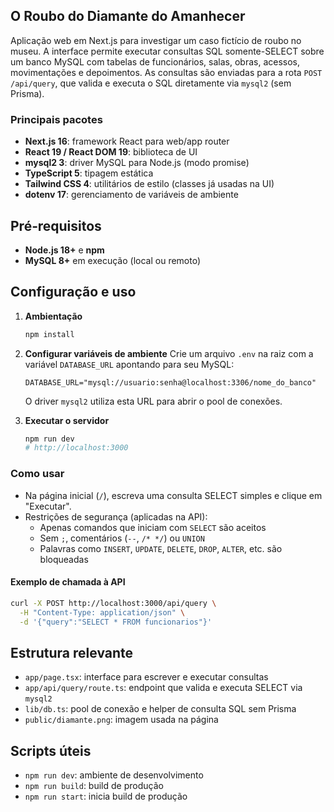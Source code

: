 ## O Roubo do Diamante do Amanhecer

Aplicação web em Next.js para investigar um caso fictício de roubo no museu. A interface permite executar consultas SQL somente-SELECT sobre um banco MySQL com tabelas de funcionários, salas, obras, acessos, movimentações e depoimentos. As consultas são enviadas para a rota `POST /api/query`, que valida e executa o SQL diretamente via `mysql2` (sem Prisma).

### Principais pacotes
- **Next.js 16**: framework React para web/app router
- **React 19 / React DOM 19**: biblioteca de UI
- **mysql2 3**: driver MySQL para Node.js (modo promise)
- **TypeScript 5**: tipagem estática
- **Tailwind CSS 4**: utilitários de estilo (classes já usadas na UI)
- **dotenv 17**: gerenciamento de variáveis de ambiente

## Pré‑requisitos
- **Node.js 18+** e **npm**
- **MySQL 8+** em execução (local ou remoto)

## Configuração e uso
1. **Ambientação**
   ```bash
   npm install
   ```

2. **Configurar variáveis de ambiente**
   Crie um arquivo `.env` na raiz com a variável `DATABASE_URL` apontando para seu MySQL:
   ```dotenv
   DATABASE_URL="mysql://usuario:senha@localhost:3306/nome_do_banco"
   ```
   O driver `mysql2` utiliza esta URL para abrir o pool de conexões.

5. **Executar o servidor**
   ```bash
   npm run dev
   # http://localhost:3000
   ```

### Como usar
- Na página inicial (`/`), escreva uma consulta SELECT simples e clique em "Executar".
- Restrições de segurança (aplicadas na API):
  - Apenas comandos que iniciam com `SELECT` são aceitos
  - Sem `;`, comentários (`--`, `/* */`) ou `UNION`
  - Palavras como `INSERT`, `UPDATE`, `DELETE`, `DROP`, `ALTER`, etc. são bloqueadas

#### Exemplo de chamada à API
```bash
curl -X POST http://localhost:3000/api/query \
  -H "Content-Type: application/json" \
  -d '{"query":"SELECT * FROM funcionarios"}'
```

## Estrutura relevante
- `app/page.tsx`: interface para escrever e executar consultas
- `app/api/query/route.ts`: endpoint que valida e executa SELECT via `mysql2`
- `lib/db.ts`: pool de conexão e helper de consulta SQL sem Prisma
- `public/diamante.png`: imagem usada na página

## Scripts úteis
- `npm run dev`: ambiente de desenvolvimento
- `npm run build`: build de produção
- `npm run start`: inicia build de produção

